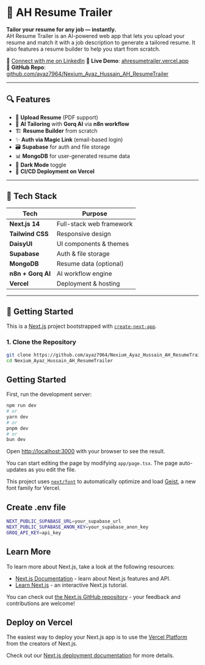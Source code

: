 # 💼 AH Resume Trailer

**Tailor your resume for any job — instantly.**  
AH Resume Trailer is an AI-powered web app that lets you upload your resume and match it with a job description to generate a tailored resume. It also features a resume builder to help you start from scratch.

🔗 [Connect with me on LinkedIn](https://www.linkedin.com/in/ayaz-hussain-cs)
🔗 **Live Demo**: [ahresumetrailer.vercel.app](https://ahresumetrailer.vercel.app/)  
📁 **GitHub Repo**: [github.com/ayaz7964/Nexium_Ayaz_Hussain_AH_ResumeTrailer](https://github.com/ayaz7964/Nexium_Ayaz_Hussain_AH_ResumeTrailer)


---

## 🔍 Features

- 📄 **Upload Resume** (PDF support)
- 🧠 **AI Tailoring** with **Gorq AI** via **n8n workflow**
- 🏗 **Resume Builder** from scratch
- ✨ **Auth via Magic Link** (email-based login)
- 🗃 **Supabase** for auth and file storage
- 📊 **MongoDB** for user-generated resume data
- 🌙 **Dark Mode** toggle
- 🚀 **CI/CD Deployment on Vercel**

---

## 🧰 Tech Stack

| Tech             | Purpose                        |
|------------------|--------------------------------|
| **Next.js 14**   | Full-stack web framework       |
| **Tailwind CSS** | Responsive design              |
| **DaisyUI**      | UI components & themes         |
| **Supabase**     | Auth & file storage            |
| **MongoDB**      | Resume data (optional)         |
| **n8n + Gorq AI**| AI workflow engine             |
| **Vercel**       | Deployment & hosting           |

---

## 🚀 Getting Started

This is a [Next.js](https://nextjs.org) project bootstrapped with [`create-next-app`](https://nextjs.org/docs/app/api-reference/cli/create-next-app).

### 1. Clone the Repository

```bash
git clone https://github.com/ayaz7964/Nexium_Ayaz_Hussain_AH_ResumeTrailer.git
cd Nexium_Ayaz_Hussain_AH_ResumeTrailer
```




## Getting Started

First, run the development server:

```bash
npm run dev
# or
yarn dev
# or
pnpm dev
# or
bun dev
```




Open [http://localhost:3000](http://localhost:3000) with your browser to see the result.

You can start editing the page by modifying `app/page.tsx`. The page auto-updates as you edit the file.

This project uses [`next/font`](https://nextjs.org/docs/app/building-your-application/optimizing/fonts) to automatically optimize and load [Geist](https://vercel.com/font), a new font family for Vercel.


## Create .env file 

```bash 
NEXT_PUBLIC_SUPABASE_URL=your_supabase_url
NEXT_PUBLIC_SUPABASE_ANON_KEY=your_supabase_anon_key
GROQ_API_KEY=api_key
```

## Learn More

To learn more about Next.js, take a look at the following resources:

- [Next.js Documentation](https://nextjs.org/docs) - learn about Next.js features and API.
- [Learn Next.js](https://nextjs.org/learn) - an interactive Next.js tutorial.

You can check out [the Next.js GitHub repository](https://github.com/vercel/next.js) - your feedback and contributions are welcome!

## Deploy on Vercel

The easiest way to deploy your Next.js app is to use the [Vercel Platform](https://vercel.com/new?utm_medium=default-template&filter=next.js&utm_source=create-next-app&utm_campaign=create-next-app-readme) from the creators of Next.js.

Check out our [Next.js deployment documentation](https://nextjs.org/docs/app/building-your-application/deploying) for more details.
